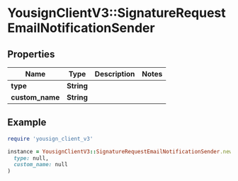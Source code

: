 # YousignClientV3::SignatureRequestEmailNotificationSender

## Properties

| Name | Type | Description | Notes |
| ---- | ---- | ----------- | ----- |
| **type** | **String** |  |  |
| **custom_name** | **String** |  |  |

## Example

```ruby
require 'yousign_client_v3'

instance = YousignClientV3::SignatureRequestEmailNotificationSender.new(
  type: null,
  custom_name: null
)
```

